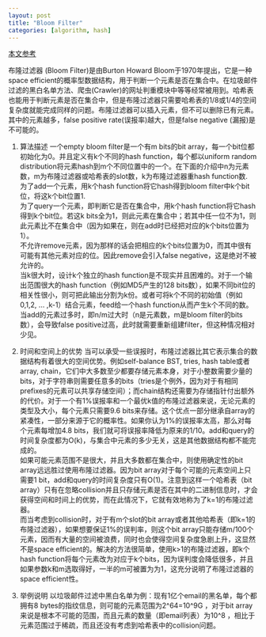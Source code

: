 ```yaml
---
layout: post
title: "Bloom Filter"
categories: [algorithm, hash]
---
```


[本文参考](http://www.cnblogs.com/allensun/archive/2011/02/16/1956532.html) 

布隆过滤器 (Bloom Filter)是由Burton Howard Bloom于1970年提出，它是一种space
efficient的概率型数据结构，用于判断一个元素是否在集合中。在垃圾邮件过滤的黑白名单方法、爬虫(Crawler)的网址判重模块中等等经常被用到。哈希表也能用于判断元素是否在集合中，但是布隆过滤器只需要哈希表的1/8或1/4的空间复杂度就能完成同样的问题。布隆过滤器可以插入元素，但不可以删除已有元素。其中的元素越多，false positive rate(误报率)越大，但是false negative (漏报)是不可能的。

1. 算法描述
一个empty bloom filter是一个有m bits的bit array，每一个bit位都初始化为0。并且定义有k个不同的hash function，每个都以uniform random distribution将元素hash到m个不同位置中的一个。在下面的介绍中n为元素数，m为布隆过滤器或哈希表的slot数，k为布隆过滤器重hash function数.  
为了add一个元素，用k个hash function将它hash得到bloom filter中k个bit位，将这k个bit位置1.  
为了query一个元素，即判断它是否在集合中，用k个hash function将它hash得到k个bit位。若这k bits全为1，则此元素在集合中；若其中任一位不为1，则此元素比不在集合中（因为如果在，则在add时已经把对应的k个bits位置为1）。  
不允许remove元素，因为那样的话会把相应的k个bits位置为0，而其中很有可能有其他元素对应的位。因此remove会引入false negative，这是绝对不被允许的。  
当k很大时，设计k个独立的hash function是不现实并且困难的。对于一个输出范围很大的hash function（例如MD5产生的128 bits数），如果不同bit位的相关性很小，则可把此输出分割为k份。或者可将k个不同的初始值（例如0,1,2, … ,k-1）结合元素，feed给一个hash function从而产生k个不同的数。  
当add的元素过多时，即n/m过大时（n是元素数，m是bloom filter的bits数），会导致false positive过高，此时就需要重新组建filter，但这种情况相对少见。  

2. 时间和空间上的优势
当可以承受一些误报时，布隆过滤器比其它表示集合的数据结构有着很大的空间优势。例如self-balance BST, tries, hash table或者array, chain，它们中大多数至少都要存储元素本身，对于小整数需要少量的bits，对于字符串则需要任意多的bits（tries是个例外，因为对于有相同prefixes的元素可以共享存储空间）；而chain结构还需要为存储指针付出额外的代价。对于一个有1%误报率和一个最优k值的布隆过滤器来说，无论元素的类型及大小，每个元素只需要9.6
bits来存储。这个优点一部分继承自array的紧凑性，一部分来源于它的概率性。如果你认为1%的误报率太高，那么对每个元素每增加4.8 bits，我们就可将误报率降低为原来的1/10。add和query的时间复杂度都为O(k)，与集合中元素的多少无关，这是其他数据结构都不能完成的。  
如果可能元素范围不是很大，并且大多数都在集合中，则使用确定性的bit array远远胜过使用布隆过滤器。因为bit array对于每个可能的元素空间上只需要1 bit，add和query的时间复杂度只有O(1)。注意到这样一个哈希表（bit array）只有在忽略collision并且只存储元素是否在其中的二进制信息时，才会获得空间和时间上的优势，而在此情况下，它就有效地称为了k=1的布隆过滤器。  
而当考虑到collision时，对于有m个slot的bit array或者其他哈希表（即k=1的布隆过滤器），如果想要保证1%的误判率，则这个bit array只能存储m/100个元素，因而有大量的空间被浪费，同时也会使得空间复杂度急剧上升，这显然不是space efficient的。解决的方法很简单，使用k>1的布隆过滤器，即k个hash
function将每个元素改为对应于k个bits，因为误判度会降低很多，并且如果参数k和m选取得好，一半的m可被置为为1，这充分说明了布隆过滤器的space efficient性。  

3. 举例说明
以垃圾邮件过滤中黑白名单为例：现有1亿个email的黑名单，每个都拥有8 bytes的指纹信息，则可能的元素范围为2^64=10^9G ，对于bit array来说是根本不可能的范围，而且元素的数量（即email列表）为10^8 ，相比于元素范围过于稀疏，而且还没有考虑到哈希表中的collision问题。

